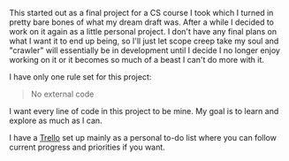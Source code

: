 This started out as a final project for a CS course I took which I turned in pretty bare bones of what my dream draft was. After a while I decided to work on it again as a little personal project. I don't have any final plans on what I want it to end up being, so I'll just let scope creep take my soul and "crawler" will essentially be in development until I decide I no longer enjoy working on it or it becomes so much of a beast I can't do more with it.

I have only one rule set for this project:

>No external code

I want every line of code in this project to be mine. My goal is to learn and explore as much as I can.

I have a [Trello](https://trello.com/b/ZKiOcDwN/crawler-project-roadmap) set up mainly as a personal to-do list where you can follow current progress and priorities if you want.
